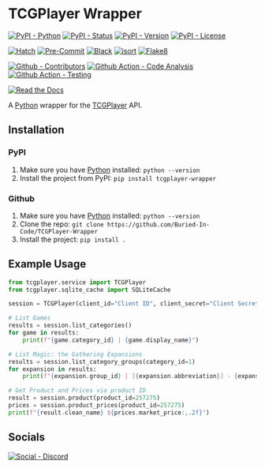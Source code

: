 # TCGPlayer Wrapper

[![PyPI - Python](https://img.shields.io/pypi/pyversions/TCGPlayer-Wrapper.svg?logo=PyPI&label=Python&style=flat-square)](https://pypi.python.org/pypi/TCGPlayer-Wrapper/)
[![PyPI - Status](https://img.shields.io/pypi/status/TCGPlayer-Wrapper.svg?logo=PyPI&label=Status&style=flat-square)](https://pypi.python.org/pypi/TCGPlayer-Wrapper/)
[![PyPI - Version](https://img.shields.io/pypi/v/TCGPlayer-Wrapper.svg?logo=PyPI&label=Version&style=flat-square)](https://pypi.python.org/pypi/TCGPlayer-Wrapper/)
[![PyPI - License](https://img.shields.io/pypi/l/TCGPlayer-Wrapper.svg?logo=PyPI&label=License&style=flat-square)](https://opensource.org/licenses/GPL-3.0)

[![Hatch](https://img.shields.io/badge/Packaging-Hatch-4051b5?logo=hatch&style=flat-square)](https://github.com/pypa/hatch)
[![Pre-Commit](https://img.shields.io/badge/Pre--Commit-Enabled-informational?style=flat-square&logo=pre-commit)](https://github.com/pre-commit/pre-commit)
[![Black](https://img.shields.io/badge/Code--Style-Black-000000?style=flat-square)](https://github.com/psf/black)
[![isort](https://img.shields.io/badge/Imports-isort-informational?style=flat-square)](https://pycqa.github.io/isort/)
[![Flake8](https://img.shields.io/badge/Linter-Flake8-informational?style=flat-square)](https://github.com/PyCQA/flake8)

[![Github - Contributors](https://img.shields.io/github/contributors/Buried-In-Code/TCGPlayer-Wrapper.svg?logo=Github&label=Contributors&style=flat-square)](https://github.com/Buried-In-Code/TCGPlayer-Wrapper/graphs/contributors)
[![Github Action - Code Analysis](https://img.shields.io/github/workflow/status/Buried-In-Code/TCGPlayer-Wrapper/Code%20Analysis?logo=Github-Actions&label=Code-Analysis&style=flat-square)](https://github.com/Buried-In-Code/TCGPlayer-Wrapper/actions/workflows/code-analysis.yaml)
[![Github Action - Testing](https://img.shields.io/github/workflow/status/Buried-In-Code/TCGPlayer-Wrapper/Testing?logo=Github-Actions&label=Tests&style=flat-square)](https://github.com/Buried-In-Code/TCGPlayer-Wrapper/actions/workflows/testing.yaml)

[![Read the Docs](https://img.shields.io/readthedocs/tcgplayer-wrapper?label=Read-the-Docs&logo=Read-the-Docs&style=flat-square)](https://tcgplayer-wrapper.readthedocs.io/en/latest/?badge=latest)

A [Python](https://www.python.org/) wrapper for the [TCGPlayer](https://tcgplayer.com) API.

## Installation

### PyPI

1. Make sure you have [Python](https://www.python.org/) installed: `python --version`
2. Install the project from PyPI: `pip install tcgplayer-wrapper`

### Github

1. Make sure you have [Python](https://www.python.org/) installed: `python --version`
2. Clone the repo: `git clone https://github.com/Buried-In-Code/TCGPlayer-Wrapper`
3. Install the project: `pip install .`

## Example Usage

```python
from tcgplayer.service import TCGPlayer
from tcgplayer.sqlite_cache import SQLiteCache

session = TCGPlayer(client_id="Client ID", client_secret="Client Secret", cache=SQLiteCache())

# List Games
results = session.list_categories()
for game in results:
    print(f"{game.category_id} | {game.display_name}")

# List Magic: the Gathering Expansions
results = session.list_category_groups(category_id=1)
for expansion in results:
    print(f"{expansion.group_id} | [{expansion.abbreviation}] - {expansion.name}")

# Get Product and Prices via product ID
result = session.product(product_id=257275)
prices = session.product_prices(product_id=257275)
print(f"{result.clean_name} ${prices.market_price:,.2f}")
```

## Socials

[![Social - Discord](https://img.shields.io/badge/Discord-The--DEV--Environment-7289DA?logo=Discord&style=for-the-badge)](https://discord.gg/nqGMeGg)
